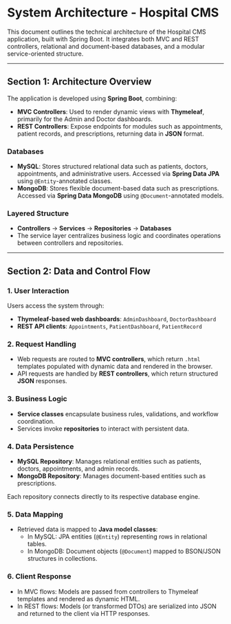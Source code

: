 # System Architecture - Hospital CMS

This document outlines the technical architecture of the Hospital CMS application, built with Spring Boot. It integrates both MVC and REST controllers, relational and document-based databases, and a modular service-oriented structure.

---

## Section 1: Architecture Overview

The application is developed using **Spring Boot**, combining:

- **MVC Controllers**: Used to render dynamic views with **Thymeleaf**, primarily for the Admin and Doctor dashboards.
- **REST Controllers**: Expose endpoints for modules such as appointments, patient records, and prescriptions, returning data in **JSON** format.

### Databases
- **MySQL**: Stores structured relational data such as patients, doctors, appointments, and administrative users. Accessed via **Spring Data JPA** using `@Entity`-annotated classes.
- **MongoDB**: Stores flexible document-based data such as prescriptions. Accessed via **Spring Data MongoDB** using `@Document`-annotated models.

### Layered Structure
- **Controllers** → **Services** → **Repositories** → **Databases**
- The service layer centralizes business logic and coordinates operations between controllers and repositories.

---

## Section 2: Data and Control Flow

### 1. **User Interaction**
Users access the system through:

- **Thymeleaf-based web dashboards**: `AdminDashboard`, `DoctorDashboard`
- **REST API clients**: `Appointments`, `PatientDashboard`, `PatientRecord`

### 2. **Request Handling**
- Web requests are routed to **MVC controllers**, which return `.html` templates populated with dynamic data and rendered in the browser.
- API requests are handled by **REST controllers**, which return structured **JSON** responses.

### 3. **Business Logic**
- **Service classes** encapsulate business rules, validations, and workflow coordination.
- Services invoke **repositories** to interact with persistent data.

### 4. **Data Persistence**
- **MySQL Repository**: Manages relational entities such as patients, doctors, appointments, and admin records.
- **MongoDB Repository**: Manages document-based entities such as prescriptions.

Each repository connects directly to its respective database engine.

### 5. **Data Mapping**
- Retrieved data is mapped to **Java model classes**:
  - In MySQL: JPA entities (`@Entity`) representing rows in relational tables.
  - In MongoDB: Document objects (`@Document`) mapped to BSON/JSON structures in collections.

### 6. **Client Response**
- In MVC flows: Models are passed from controllers to Thymeleaf templates and rendered as dynamic HTML.
- In REST flows: Models (or transformed DTOs) are serialized into JSON and returned to the client via HTTP responses.

